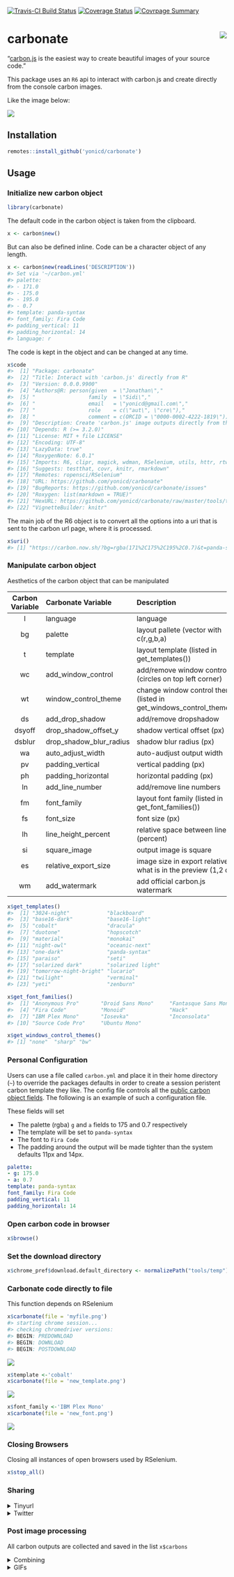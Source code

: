 
<!-- README.md is generated from README.Rmd. Please edit that file -->

[![Travis-CI Build
Status](https://travis-ci.org/yonicd/carbonate.svg?branch=master)](https://travis-ci.org/yonicd/carbonate)
[![Coverage
Status](https://img.shields.io/codecov/c/github/yonicd/carbonate/master.svg)](https://codecov.io/github/yonicd/carbonate?branch=master)
[![Covrpage
Summary](https://img.shields.io/badge/covrpage-Last_Build_2018_09_03-brightgreen.svg)](https://github.com/yonicd/carbonate/tree/master/tests/README.md)

# carbonate <img src="tools/temp/hex.gif" align="right" />

“[carbon.js](https://carbon.now.sh/about) is the easiest way to create
beautiful images of your source code.”

This package uses an `R6` api to interact with carbon.js and create
directly from the console carbon images.

Like the image below:

![](tools/temp/myfile.png)

## Installation

``` r
remotes::install_github('yonicd/carbonate')
```

## Usage

### Initialize new carbon object

``` r
library(carbonate)
```

The default code in the carbon object is taken from the clipboard.

``` r
x <- carbon$new()
```

But can also be defined inline. Code can be a character object of any
length.

``` r
x <- carbon$new(readLines('DESCRIPTION'))
#> Set via '~/carbon.yml'
#> palette:
#> - 171.0
#> - 175.0
#> - 195.0
#> - 0.7
#> template: panda-syntax
#> font_family: Fira Code
#> padding_vertical: 11
#> padding_horizontal: 14
#> language: r
```

The code is kept in the object and can be changed at any time.

``` r
x$code
#>  [1] "Package: carbonate"                                                          
#>  [2] "Title: Interact with 'carbon.js' directly from R"                            
#>  [3] "Version: 0.0.0.9900"                                                         
#>  [4] "Authors@R: person(given  = \"Jonathan\","                                    
#>  [5] "                 family  = \"Sidi\","                                        
#>  [6] "                 email   = \"yonicd@gmail.com\","                            
#>  [7] "                 role    = c(\"aut\", \"cre\"),"                             
#>  [8] "                 comment = c(ORCID = \"0000-0002-4222-1819\"))"              
#>  [9] "Description: Create 'carbon.js' image outputs directly from the 'R' console."
#> [10] "Depends: R (>= 3.2.0)"                                                       
#> [11] "License: MIT + file LICENSE"                                                 
#> [12] "Encoding: UTF-8"                                                             
#> [13] "LazyData: true"                                                              
#> [14] "RoxygenNote: 6.0.1"                                                          
#> [15] "Imports: R6, clipr, magick, wdman, RSelenium, utils, httr, rtweet, yaml"     
#> [16] "Suggests: testthat, covr, knitr, rmarkdown"                                  
#> [17] "Remotes: ropensci/RSelenium"                                                 
#> [18] "URL: https://github.com/yonicd/carbonate"                                    
#> [19] "BugReports: https://github.com/yonicd/carbonate/issues"                      
#> [20] "Roxygen: list(markdown = TRUE)"                                              
#> [21] "HexURL: https://github.com/yonicd/carbonate/raw/master/tools/temp/hex.gif"   
#> [22] "VignetteBuilder: knitr"
```

The main job of the R6 object is to convert all the options into a uri
that is sent to the carbon url page, where it is processed.

``` r
x$uri()
#> [1] "https://carbon.now.sh/?bg=rgba(171%2C175%2C195%2C0.7)&t=panda-syntax&wt=none&l=r&ds=true&dsyoff=20px&dsblur=68px&wc=true&wa=true&pv=11px&ph=14px&ln=false&fm=Fira%20Code&fs=14px&lh=133%25&si=false&es=1x&wm=false&ts=false&code=Package%253A%2520carbonate%250ATitle%253A%2520Interact%2520with%2520%27carbon.js%27%2520directly%2520from%2520R%250AVersion%253A%25200.0.0.9900%250AAuthors%2540R%253A%2520person(given%2520%2520%253D%2520%2522Jonathan%2522%252C%250A%2520%2520%2520%2520%2520%2520%2520%2520%2520%2520%2520%2520%2520%2520%2520%2520%2520family%2520%2520%253D%2520%2522Sidi%2522%252C%250A%2520%2520%2520%2520%2520%2520%2520%2520%2520%2520%2520%2520%2520%2520%2520%2520%2520email%2520%2520%2520%253D%2520%2522yonicd%2540gmail.com%2522%252C%250A%2520%2520%2520%2520%2520%2520%2520%2520%2520%2520%2520%2520%2520%2520%2520%2520%2520role%2520%2520%2520%2520%253D%2520c(%2522aut%2522%252C%2520%2522cre%2522)%252C%250A%2520%2520%2520%2520%2520%2520%2520%2520%2520%2520%2520%2520%2520%2520%2520%2520%2520comment%2520%253D%2520c(ORCID%2520%253D%2520%25220000-0002-4222-1819%2522))%250ADescription%253A%2520Create%2520%27carbon.js%27%2520image%2520outputs%2520directly%2520from%2520the%2520%27R%27%2520console.%250ADepends%253A%2520R%2520(%253E%253D%25203.2.0)%250ALicense%253A%2520MIT%2520+%2520file%2520LICENSE%250AEncoding%253A%2520UTF-8%250ALazyData%253A%2520true%250ARoxygenNote%253A%25206.0.1%250AImports%253A%2520R6%252C%2520clipr%252C%2520magick%252C%2520wdman%252C%2520RSelenium%252C%2520utils%252C%2520httr%252C%2520rtweet%252C%2520yaml%250ASuggests%253A%2520testthat%252C%2520covr%252C%2520knitr%252C%2520rmarkdown%250ARemotes%253A%2520ropensci%252FRSelenium%250AURL%253A%2520https%253A%252F%252Fgithub.com%252Fyonicd%252Fcarbonate%250ABugReports%253A%2520https%253A%252F%252Fgithub.com%252Fyonicd%252Fcarbonate%252Fissues%250ARoxygen%253A%2520list(markdown%2520%253D%2520TRUE)%250AHexURL%253A%2520https%253A%252F%252Fgithub.com%252Fyonicd%252Fcarbonate%252Fraw%252Fmaster%252Ftools%252Ftemp%252Fhex.gif%250AVignetteBuilder%253A%2520knitr"
```

### Manipulate carbon object

Aesthetics of the carbon object that can be
manipulated

| Carbon Variable | Carbonate Variable         | Description                                                              |         Default          |
| :-------------: | :------------------------- | :----------------------------------------------------------------------- | :----------------------: |
|        l        | language                   | language                                                                 |            r             |
|       bg        | palette                    | layout pallete (vector with c(r,g,b,a)                                   | c(r=171,g=184,b=195,a=1) |
|        t        | template                   | layout template (listed in get\_templates())                             |          ‘seti’          |
|       wc        | add\_window\_control       | add/remove window controls (circles on top left corner)                  |           TRUE           |
|       wt        | window\_control\_theme     | change window control themes (listed in get\_windows\_control\_themes()) |          ‘none’          |
|       ds        | add\_drop\_shadow          | add/remove dropshadow                                                    |           TRUE           |
|     dsyoff      | drop\_shadow\_offset\_y    | shadow vertical offset (px)                                              |            20            |
|     dsblur      | drop\_shadow\_blur\_radius | shadow blur radius (px)                                                  |            68            |
|       wa        | auto\_adjust\_width        | auto-audjust output width                                                |           TRUE           |
|       pv        | padding\_vertical          | vertical padding (px)                                                    |            48            |
|       ph        | padding\_horizontal        | horizontal padding (px)                                                  |            32            |
|       ln        | add\_line\_number          | add/remove line numbers                                                  |          FALSE           |
|       fm        | font\_family               | layout font family (listed in get\_font\_families())                     |          ‘Hack’          |
|       fs        | font\_size                 | font size (px)                                                           |            14            |
|       lh        | line\_height\_percent      | relative space between lines (percent)                                   |           133            |
|       si        | square\_image              | output image is square                                                   |          FALSE           |
|       es        | relative\_export\_size     | image size in export relative to what is in the preview (1,2 or 4)       |            1             |
|       wm        | add\_watermark             | add official carbon.js watermark                                         |          FALSE           |

``` r
x$get_templates()
#>  [1] "3024-night"            "blackboard"           
#>  [3] "base16-dark"           "base16-light"         
#>  [5] "cobalt"                "dracula"              
#>  [7] "duotone"               "hopscotch"            
#>  [9] "material"              "monokai"              
#> [11] "night-owl"             "oceanic-next"         
#> [13] "one-dark"              "panda-syntax"         
#> [15] "paraiso"               "seti"                 
#> [17] "solarized dark"        "solarized light"      
#> [19] "tomorrow-night-bright" "lucario"              
#> [21] "twilight"              "verminal"             
#> [23] "yeti"                  "zenburn"
```

``` r
x$get_font_families()
#>  [1] "Anonymous Pro"       "Droid Sans Mono"     "Fantasque Sans Mono"
#>  [4] "Fira Code"           "Monoid"              "Hack"               
#>  [7] "IBM Plex Mono"       "Iosevka"             "Inconsolata"        
#> [10] "Source Code Pro"     "Ubuntu Mono"
```

``` r
x$get_windows_control_themes()
#> [1] "none"  "sharp" "bw"
```

### Personal Configuration

Users can use a file called `carbon.yml` and place it in their home
directory (`~`) to override the packages defaults in order to create a
session peristent carbon template they like. The config file controls
all the [public carbon object fields](#manipulate-carbon-object). The
following is an example of such a configuration file.

These fields will set

  - The palette (rgba) `g` and `a` fields to 175 and 0.7 respectively
  - The template will be set to `panda-syntax`
  - The font to `Fira Code`
  - The padding around the output will be made tighter than the system
    defaults 11px and 14px.

<!-- end list -->

``` yml
palette:
- g: 175.0
- a: 0.7
template: panda-syntax
font_family: Fira Code
padding_vertical: 11
padding_horizontal: 14
```

### Open carbon code in browser

``` r
x$browse()
```

### Set the download directory

``` r
x$chrome_pref$download.default_directory <- normalizePath("tools/temp")
```

### Carbonate code directly to file

This function depends on RSelenium

``` r
x$carbonate(file = 'myfile.png')
#> starting chrome session...
#> checking chromedriver versions:
#> BEGIN: PREDOWNLOAD
#> BEGIN: DOWNLOAD
#> BEGIN: POSTDOWNLOAD
```

![](tools/readme/README-unnamed-chunk-13-1.png)<!-- -->

``` r
x$template <-'cobalt'
x$carbonate(file = 'new_template.png')
```

![](tools/readme/README-unnamed-chunk-15-1.png)<!-- -->

``` r
x$font_family <-'IBM Plex Mono'
x$carbonate(file = 'new_font.png')
```

![](tools/readme/README-unnamed-chunk-17-1.png)<!-- -->

### Closing Browsers

Closing all instances of open browsers used by RSelenium.

``` r
x$stop_all()
```

### Sharing

<details>

<summary>Tinyurl</summary>

You can also put a tinyurl link as a watermark on the image produced
that will open to the carbon.now.sh page that has the code in the image.

``` r
x$add_tinyurl <- TRUE
x$carbonate(file = 'tiny_url.png')
```

![](tools/readme/README-unnamed-chunk-18-1.png)<!-- -->

If you just want the tinyurl link without the image to use in a tweet
you can create it using

``` r
x$tiny()
#> [1] "http://tinyurl.com/yd27cqc3"
```

Or you can put the link directly on your clipboard

``` r
x$tiny(clip = TRUE)
#> [1] "http://tinyurl.com/yd27cqc3"
clipr::read_clip()
#> [1] "http://tinyurl.com/yd27cqc3"
```

</details>

<details>

<summary>Twitter</summary>

##### Direct

You can also directly tweet the image. An automatic status is created
with two options

  - Default
      - Created in R using the Carbonate 📦
  - When `add_tinyurl <- TRUE`
      - Created in R using the Carbonate 📦 Check out this script at 🔗
        <http://tinyurl.com/yd27cqc3>
  - Manual
      - Using `tweet_status` you can write your own status.

<!-- end list -->

``` r
x <- carbonate::carbon$new()
x$tweet <- TRUE
x$carbonate()
```

##### Post process (Batch)

If you have images stored in `x$carbons` you can post them also in a
tweet using.

``` r
# for multiple png attachments
x$rtweet(x$carbons,media_type = 'png') #using default status

# subsets of images
x$rtweet(status='These are images',x$carbons[c(1,3)],media_type = 'png')

# for gifs
x$rtweet(status='This is a gif', x$carbons,media_type = 'gif')
```

</details>

### Post image processing

All carbon outputs are collected and saved in the list `x$carbons`

<details>

<summary>Combining</summary>

``` r
x$carbons%>%
  magick::image_scale('300')%>%
  magick::image_append()
```

![](tools/readme/README-unnamed-chunk-23-1.png)<!-- -->

``` r

x$carbons%>%
  magick::image_scale('300')%>%
  magick::image_append(stack = TRUE)
```

![](tools/readme/README-unnamed-chunk-23-2.png)<!-- -->

</details>

<details>

<summary>GIFs</summary>

``` r
x$carbons%>%
  magick::image_animate(fps = 1)
```

![](tools/readme/README-unnamed-chunk-24-1.gif)<!-- -->

</details>
